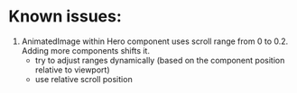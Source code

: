 # Known issues:

1. AnimatedImage within Hero component uses scroll range from 0 to 0.2. Adding more components shifts it.
   - try to adjust ranges dynamically (based on the component position relative to viewport)
   - use relative scroll position
